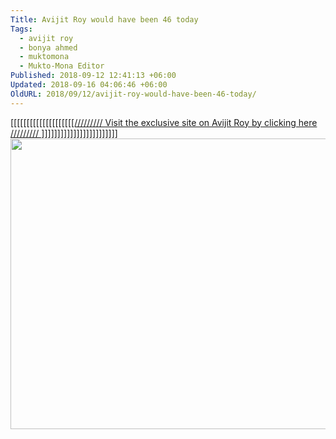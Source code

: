 ```yaml
---
Title: Avijit Roy would have been 46 today
Tags:
  - avijit roy
  - bonya ahmed
  - muktomona
  - Mukto-Mona Editor
Published: 2018-09-12 12:41:13 +06:00
Updated: 2018-09-16 04:06:46 +06:00
OldURL: 2018/09/12/avijit-roy-would-have-been-46-today/
---
```


<a href="https://avijit.muktomona.com/en/">[[[[[[[[[[[[[[[[[[[[///////// Visit the exclusive site on Avijit Roy by clicking here ///////// ]]]]]]]]]]]]]]]]]]]]]]]]</a>
<a href="https://enblog.muktomona.com/2018/09/12/avijit-roy-would-have-been-46-today/screen-shot-2018-09-11-at-11-20-22-pm/" rel="attachment wp-att-9404"><img class="aligncenter size-full wp-image-9404" src="/wp-content/uploads/2018/09/Screen-Shot-2018-09-11-at-11.20.22-PM.png" alt="" width="978" height="465" /></a>
